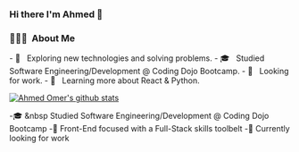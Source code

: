 ### Hi there I'm Ahmed 👋

<h3> 👨🏾‍💻 &nbsp;About Me </h3>
- 🤔 &nbsp; Exploring new technologies and solving problems.
- 🎓 &nbsp; Studied Software Engineering/Development @ Coding Dojo Bootcamp.
- 💼 &nbsp; Looking for work.
- 🌱 &nbsp; Learning more about React & Python.


[![Ahmed Omer's github stats](https://github-readme-stats.vercel.app/api?username=AJOmer&count_private=true&show_icons=true)](https://github.com/AJOmer/github-readme-stats)
<!--
**AJOmer/AJOmer** is a ✨ _special_ ✨ repository because its `README.md` (this file) appears on your GitHub profile.

Here are some ideas to get you started:

- 🔭 I’m currently working on ...
- 🌱 I’m currently learning ...
- 👯 I’m looking to collaborate on ...
- 🤔 I’m looking for help with ...
- 💬 Ask me about ...
- 📫 How to reach me: ...
- 😄 Pronouns: ...
- ⚡ Fun fact: ...
-->
-🎓 &nbsp Studied Software Engineering/Development @ Coding Dojo Bootcamp                                                                                                          -🦾 Front-End focused with a Full-Stack skills toolbelt
-💼 Currently looking for work
